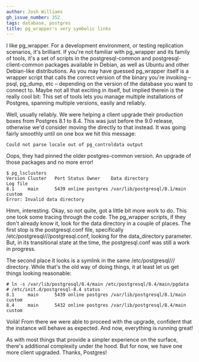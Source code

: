 ```yaml
---
author: Josh Williams
gh_issue_number: 352
tags: database, postgres
title: pg_wrapper's very symbolic links
---
```




I like pg_wrapper.  For a development environment, or testing replication scenarios, it's brilliant.  If you're not familiar with pg_wrapper and its family of tools, it's a set of scripts in the postgresql-common and postgresql-client-common packages available in Debian, as well as Ubuntu and other Debian-like distributions.  As you may have guessed pg_wrapper itself is a wrapper script that calls the correct version of the binary you're invoking – psql, pg_dump, etc – depending on the version of the database you want to connect to.   Maybe not all that exciting in itself, but implied therein is the really cool bit: This set of tools lets you manage multiple installations of Postgres, spanning multiple versions, easily and reliably.

Well, usually reliably.  We were helping a client upgrade their production boxes from Postgres 8.1 to 8.4.  This was just before the 9.0 release, otherwise we'd consider moving the directly to that instead.  It was going fairly smoothly until on one box we hit this message:

```nohighlight
Could not parse locale out of pg_controldata output
```

Oops, they had pinned the older postgres-common version.  An upgrade of those packages and no more error!

```nohighlight
$ pg_lsclusters
Version Cluster   Port Status Owner    Data directory                     Log file
8.1     main      5439 online postgres /var/lib/postgresql/8.1/main       custom
Error: Invalid data directory
```

Hmm, interesting.  Okay, so not quite, got a little bit more work to do.  This one took some tracing through the code.  The pg_wrapper scripts, if they don't already know it, look for the data directory in a couple of places.  The first stop is the postgresql.conf file, specifically /etc/postgresql/<version>/<cluster-name>/postgresql.conf, looking for the data_directory parameter.  But, in its transitional state at the time, the postgresql.conf was still a work in progress.

The second place it looks is a symlink in the same /etc/postgresql/<version>/<cluster-name>/ directory.  While that's the old way of doing things, it at least let us get things looking reasonable:

```nohighlight
# ln -s /var/lib/postgresql/8.4/main /etc/postgresql/8.4/main/pgdata
# /etc/init.d/postgresql-8.4 status
8.1     main      5439 online postgres /var/lib/postgresql/8.1/main       custom
8.4     main      5432 online postgres /var/lib/postgresql/8.4/main       custom
```

Voilà!  From there we were able to proceed with the upgrade, confident that the instance will behave as expected.  And now, everything is running great!

As with most things that provide a simpler experience on the surface, there's additional complexity under the hood.  But for now, we have one more client upgraded.  Thanks, Postgres!


